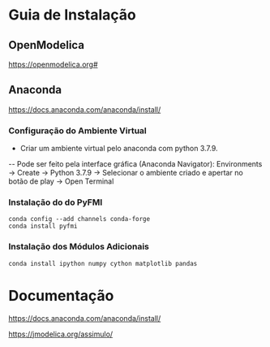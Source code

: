 # Guia de Instalação

## OpenModelica

https://openmodelica.org#

## Anaconda

https://docs.anaconda.com/anaconda/install/

### Configuração do Ambiente Virtual

- Criar um ambiente virtual pelo anaconda com python 3.7.9.

-- Pode ser feito pela interface gráfica (Anaconda Navigator): Environments -> Create -> Python 3.7.9 -> Selecionar o ambiente criado e apertar no botão de play -> Open Terminal 

### Instalação do do PyFMI

```
conda config --add channels conda-forge
conda install pyfmi
```

### Instalação dos Módulos Adicionais

```
conda install ipython numpy cython matplotlib pandas
```

# Documentação

https://docs.anaconda.com/anaconda/install/

https://jmodelica.org/assimulo/
